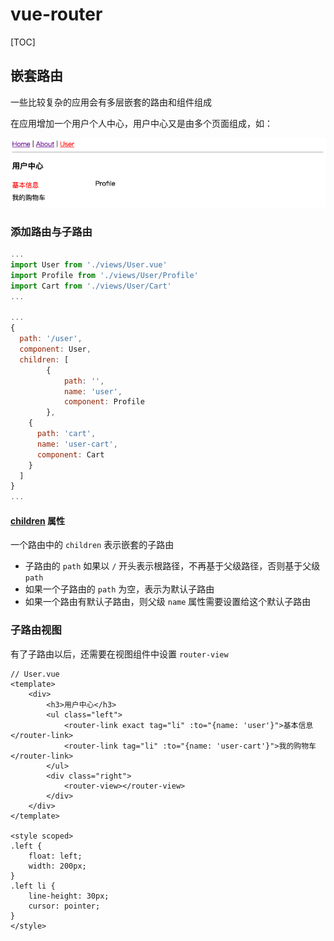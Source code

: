 # vue-router

[TOC]

## 嵌套路由

一些比较复杂的应用会有多层嵌套的路由和组件组成

在应用增加一个用户个人中心，用户中心又是由多个页面组成，如：

![image-20190813144811522](assets/vue-router-usercenter.png)

### 添加路由与子路由

```javascript
...
import User from './views/User.vue'
import Profile from './views/User/Profile'
import Cart from './views/User/Cart'
...

...
{
  path: '/user',
  component: User,
  children: [
		{
			path: '',
			name: 'user',
			component: Profile
		},
    {
      path: 'cart',
      name: 'user-cart',
      component: Cart
    }
  ]
}
...
```

#### <u>children</u> 属性

一个路由中的 `children` 表示嵌套的子路由

- 子路由的 `path` 如果以 `/` 开头表示根路径，不再基于父级路径，否则基于父级 `path` 
- 如果一个子路由的 `path` 为空，表示为默认子路由
- 如果一个路由有默认子路由，则父级 `name` 属性需要设置给这个默认子路由

### 子路由视图

有了子路由以后，还需要在视图组件中设置 `router-view` 

```vue
// User.vue
<template>
    <div>
        <h3>用户中心</h3>
        <ul class="left">
            <router-link exact tag="li" :to="{name: 'user'}">基本信息</router-link>
            <router-link tag="li" :to="{name: 'user-cart'}">我的购物车</router-link>
        </ul>
        <div class="right">
            <router-view></router-view>
        </div>
    </div>
</template>

<style scoped>
.left {
    float: left;
    width: 200px;
}
.left li {
    line-height: 30px;
    cursor: pointer;
}
</style>
```

